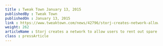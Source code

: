 ```yaml
---
title : Tweak Town January 13, 2015
publishedBy : Tweak Town
publishedOn : January 13, 2015
link : https://www.tweaktown.com/news/42796/storj-creates-network-allow-users-rent-spare-hdd-storage/index.html
weight: 262
articleName : Storj creates a network to allow users to rent out spare HDD storage
class : pressArticle
---
```

